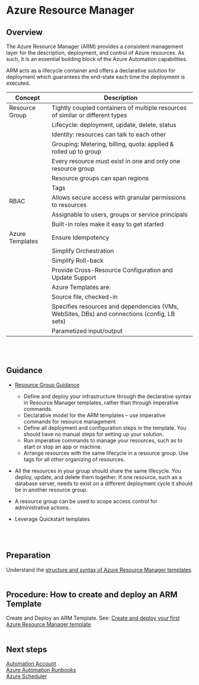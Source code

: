 # Azure Resource Manager 


## Overview 
The Azure Resource Manager (ARM) provides a consistent  management layer for the description, deployment, and control of Azure resources. As such, it is an essential building block of the Azure Automation capabilities. 

ARM acts as a lifecycle container and offers a declarative solution for deployment which guarantees the end-state each time the deployment is executed. 


|**Concept** | **Description** |
| -------------| -------------|
|Resource Group |Tightly coupled containers of multiple resources of similar or different types  
| |Lifecycle: deployment, update, delete, status  
| |Identity: resources can talk to each other  
| |Grouping: Metering, billing, quota: applied & rolled up to group 
| |Every resource must exist in one and only one resource group 
| |Resource groups can span regions 
| |Tags 
|RBAC |Allows secure access with granular permissions to resources 
| |Assignable to users, groups or service principals 
| |Built-in roles make it easy to get started 
|Azure Templates |Ensure Idempotency 
| |Simplify Orchestration 
| |Simplify Roll-back 
| |Provide Cross-Resource Configuration and Update Support  
| |Azure Templates are:  
| |Source file, checked-in 
| |Specifies resources and dependencies (VMs, WebSites, DBs) and connections (config, LB sets) 
| |Parametized input/output| 
<br />
<br />

## Guidance 

- [Resource Group Guidance](https://docs.microsoft.com/en-us/azure/azure-resource-manager/resource-group-overview#guidance) 

  - Define and deploy your infrastructure through the declarative syntax in Resource Manager templates, rather than through imperative commands. 
  - Declarative model for the ARM templates – use imperative commands for resource management 
  - Define all deployment and configuration steps in the template. You should have no manual steps for setting up your solution. 
  - Run imperative commands to manage your resources, such as to start or stop an app or machine. 
  - Arrange resources with the same lifecycle in a resource group. Use tags for all other organizing of resources. 

- All the resources in your group should share the same lifecycle. You deploy, update, and delete them together. If one resource, such as a database server, needs to exist on a different deployment cycle it should be in another resource group. 
- A resource group can be used to scope access control for administrative actions. 
- Leverage Quickstart templates 
<br /> 
<br /> 

## Preparation 

Understand the [structure and syntax of Azure Resource Manager templates](https://docs.microsoft.com/en-us/azure/azure-resource-manager/resource-group-authoring-templates) 
<br /> 
<br /> 

## Procedure:  How to create and deploy an ARM Template 
Create and Deploy an ARM Template. See: [Create and deploy your first Azure Resource Manager template](https://docs.microsoft.com/en-us/azure/azure-resource-manager/resource-manager-create-first-template) 
<br /> 
<br /> 

## Next steps 
[Automation Account](https://github.com/alvarovitta/Azure-Automation-/blob/master/1.2-Azure-Automation-Account.md)   
[Azure Automation Runbooks](https://github.com/alvarovitta/Azure-Automation-/blob/master/1.3-Azure-Automation-Assets.md)   
[Azure Scheduler](https://github.com/alvarovitta/Azure-Automation-/blob/master/1.5-Azure-Scheduler.md)   

